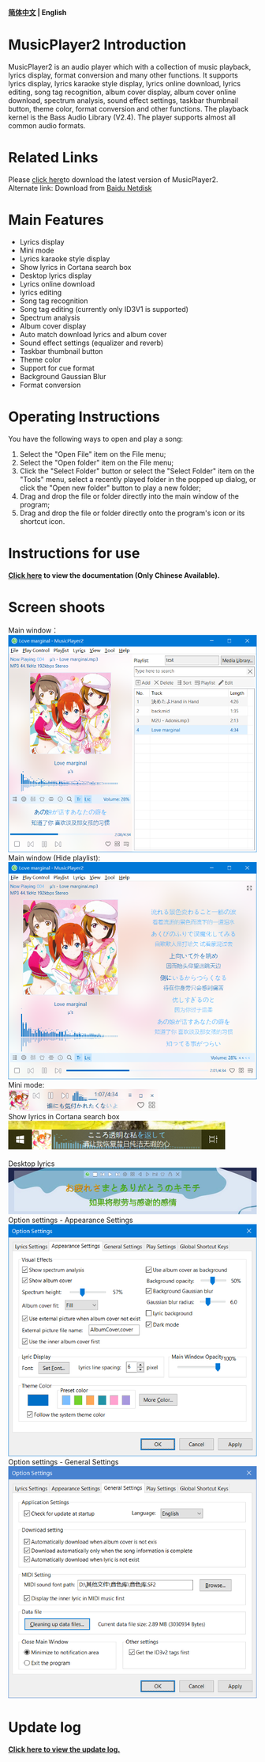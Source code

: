 **[简体中文](https://github.com/zhongyang219/MusicPlayer2/blob/master/README.md) | English**<br>
# MusicPlayer2 Introduction
MusicPlayer2 is an audio player which with a collection of music playback, lyrics display, format conversion and many other functions. It supports lyrics display, lyrics karaoke style display, lyrics online download, lyrics editing, song tag recognition, album cover display, album cover online download, spectrum analysis, sound effect settings, taskbar thumbnail button, theme color, format conversion and other functions. The playback kernel is the Bass Audio Library (V2.4). The player supports almost all common audio formats. <br>
# Related Links<br>
Please [click here](https://github.com/zhongyang219/MusicPlayer2/releases)to download the latest version of MusicPlayer2.<br>
Alternate link: Download from [Baidu Netdisk](https://pan.baidu.com/s/1i5QNwFF)<br>
# Main Features
* Lyrics display
* Mini mode
* Lyrics karaoke style display
* Show lyrics in Cortana search box
* Desktop lyrics display
* Lyrics online download
* lyrics editing
* Song tag recognition
* Song tag editing (currently only ID3V1 is supported)
* Spectrum analysis
* Album cover display
* Auto match download lyrics and album cover
* Sound effect settings (equalizer and reverb)
* Taskbar thumbnail button
* Theme color
* Support for cue format
* Background Gaussian Blur
* Format conversion
# Operating Instructions
You have the following ways to open and play a song:<br>
1. Select the "Open File" item on the File menu;<br>
2. Select the "Open folder" item on the File menu;<br>
3. Click the "Select Folder" button or select the "Select Folder" item on the "Tools" menu, select a recently played folder in the popped up dialog, or click the "Open new folder" button to play a new folder;<br>
4. Drag and drop the file or folder directly into the main window of the program;<br>
5. Drag and drop the file or folder directly onto the program's icon or its shortcut icon.<br>

# Instructions for use

**[Click here](https://github.com/zhongyang219/MusicPlayer2/wiki) to view the documentation (Only Chinese Available).**

# Screen shoots

Main window：<br>
<img src="Screenshots/en_us/Main_window.png" style="zoom:80%;" /><br>
Main window (Hide playlist):<br>
<img src="Screenshots/en_us/Main_window2.png" style="zoom:80%;" /><br>
Mini mode:<br>
<img src="Screenshots/Mini_mode.png" style="zoom:80%;" /><br>
Show lyrics in Cortana search box<br>
<img src="Screenshots/Cortana_lyric.png" style="zoom:80%;" /><br>
<br>Desktop lyrics<br>
<img src="Screenshots/desktop_lyric.jpg" style="zoom:80%;" /><br>
Option settings - Appearance Settings<br>
<img src="Screenshots/en_us/options.png" style="zoom:80%;" /><br>
Option settings - General Settings<br>
<img src="Screenshots/en_us/options2.png" style="zoom:80%;" /><br>
# Update log
**[Click here to view the update log.](https://github.com/zhongyang219/MusicPlayer2/blob/master/Documents/update_log_en-us.md)**